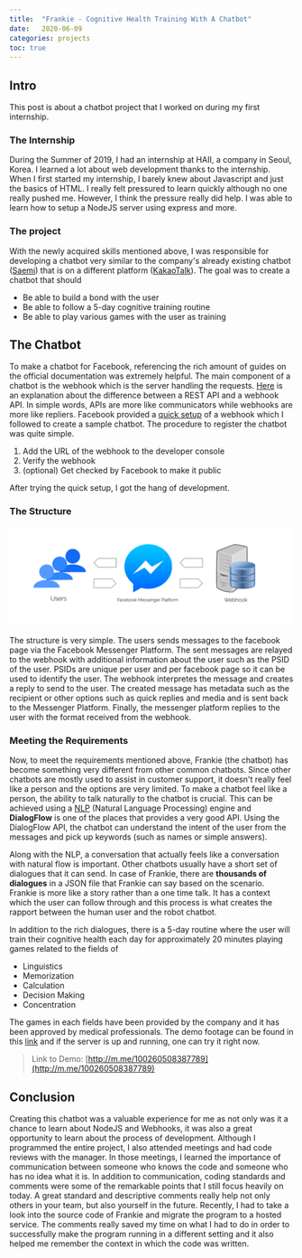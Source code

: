 ```yaml
---
title:  "Frankie - Cognitive Health Training With A Chatbot"
date:   2020-06-09
categories: projects
toc: true
---
```

## Intro
This post is about a chatbot project that I worked on during my first internship.

### The Internship
During the Summer of 2019, I had an internship at HAII, a company in Seoul, Korea.
I learned a lot about web development thanks to the internship.
When I first started my internship, I barely knew about Javascript and just the basics of HTML.
I really felt pressured to learn quickly although no one really pushed me.
However, I think the pressure really did help.
I was able to learn how to setup a NodeJS server using express and more.

### The project
With the newly acquired skills mentioned above, I was responsible for developing a chatbot very similar to the company's already existing chatbot ([Saemi](https://saemi.haii.co.kr/)) that is on a different platform ([KakaoTalk](https://pf.kakao.com/_bFExfj)).
The goal was to create a chatbot that should
- Be able to build a bond with the user
- Be able to follow a 5-day cognitive training routine
- Be able to play various games with the user as training

## The Chatbot
To make a chatbot for Facebook, referencing the rich amount of guides on the official documentation was extremely helpful.
The main component of a chatbot is the webhook which is the server handling the requests.
[Here](http://techtales.co/2017/08/07/webhook-vs-api-whats-difference/) is an explanation about the difference between a REST API and a webhook API.
In simple words, APIs are more like communicators while webhooks are more like repliers.
Facebook provided a [quick setup](https://developers.facebook.com/docs/messenger-platform/getting-started/quick-start/) of a webhook which I followed to create a sample chatbot.
The procedure to register the chatbot was quite simple.
1. Add the URL of the webhook to the developer console
2. Verify the webhook
3. (optional) Get checked by Facebook to make it public

After trying the quick setup, I got the hang of development.

### The Structure
![structure](/assets/images/2020-06-09-frankie-chatbot-1.png)

The structure is very simple.
The users sends messages to the facebook page via the Facebook Messenger Platform.
The sent messages are relayed to the webhook with additional information about the user such as the PSID of the user.
PSIDs are unique per user and per facebook page so it can be used to identify the user.
The webhook interpretes the message and creates a reply to send to the user.
The created message has metadata such as the recipient or other options such as quick replies and media and is sent back to the Messenger Platform.
Finally, the messenger platform replies to the user with the format received from the webhook.

### Meeting the Requirements
Now, to meet the requirements mentioned above, Frankie (the chatbot) has become something very different from other common chatbots.
Since other chatbots are mostly used to assist in customer support, it doesn't really feel like a person and the options are very limited.
To make a chatbot feel like a person, the ability to talk naturally to the chatbot is crucial.
This can be achieved using a [NLP](https://en.wikipedia.org/wiki/Natural_language_processing) (Natural Language Processing) engine and **DialogFlow** is one of the places that provides a very good API.
Using the DialogFlow API, the chatbot can understand the intent of the user from the messages and pick up keywords (such as names or simple answers).

Along with the NLP, a conversation that actually feels like a conversation with natural flow is important.
Other chatbots usually have a short set of dialogues that it can send.
In case of Frankie, there are **thousands of dialogues** in a JSON file that Frankie can say based on the scenario.
Frankie is more like a story rather than a one time talk.
It has a context which the user can follow through and this process is what creates the rapport between the human user and the robot chatbot.

In addition to the rich dialogues, there is a 5-day routine where the user will train their cognitive health each day for approximately 20 minutes playing games related to the fields of
- Linguistics
- Memorization
- Calculation
- Decision Making
- Concentration

The games in each fields have been provided by the company and it has been approved by medical professionals.
The demo footage can be found in this [link](https://www.youtube.com/watch?v=pwWY2NjPAXw) and if the server is up and running, one can try it right now.

> Link to Demo: [http://m.me/100260508387789](http://m.me/100260508387789)


## Conclusion
Creating this chatbot was a valuable experience for me as not only was it a chance to learn about NodeJS and Webhooks, it was also a great opportunity to learn about the process of development.
Although I programmed the entire project, I also attended meetings and had code reviews with the manager.
In those meetings, I learned the importance of communication between someone who knows the code and someone who has no idea what it is.
In addition to communication, coding standards and comments were some of the remarkable points that I still focus heavily on today.
A great standard and descriptive comments really help not only others in your team, but also yourself in the future.
Recently, I had to take a look into the source code of Frankie and migrate the program to a hosted service.
The comments really saved my time on what I had to do in order to successfully make the program running in a different setting and it also helped me remember the context in which the code was written.